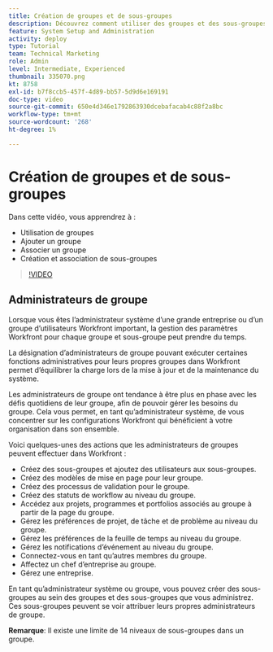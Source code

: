 ```yaml
---
title: Création de groupes et de sous-groupes
description: Découvrez comment utiliser des groupes et des sous-groupes pour l’organisation des utilisateurs et les autorisations de travail. Découvrez comment créer un groupe et des sous-groupes.
feature: System Setup and Administration
activity: deploy
type: Tutorial
team: Technical Marketing
role: Admin
level: Intermediate, Experienced
thumbnail: 335070.png
kt: 8758
exl-id: b7f8ccb5-457f-4d89-bb57-5d9d6e169191
doc-type: video
source-git-commit: 650e4d346e1792863930dcebafacab4c88f2a8bc
workflow-type: tm+mt
source-wordcount: '268'
ht-degree: 1%

---
```


# Création de groupes et de sous-groupes

Dans cette vidéo, vous apprendrez à :

* Utilisation de groupes
* Ajouter un groupe
* Associer un groupe
* Création et association de sous-groupes

>[!VIDEO](https://video.tv.adobe.com/v/335070/?quality=12&learn=on)

## Administrateurs de groupe

Lorsque vous êtes l’administrateur système d’une grande entreprise ou d’un groupe d’utilisateurs Workfront important, la gestion des paramètres Workfront pour chaque groupe et sous-groupe peut prendre du temps.

La désignation d’administrateurs de groupe pouvant exécuter certaines fonctions administratives pour leurs propres groupes dans Workfront permet d’équilibrer la charge lors de la mise à jour et de la maintenance du système.

Les administrateurs de groupe ont tendance à être plus en phase avec les défis quotidiens de leur groupe, afin de pouvoir gérer les besoins du groupe. Cela vous permet, en tant qu’administrateur système, de vous concentrer sur les configurations Workfront qui bénéficient à votre organisation dans son ensemble.

Voici quelques-unes des actions que les administrateurs de groupes peuvent effectuer dans Workfront :

* Créez des sous-groupes et ajoutez des utilisateurs aux sous-groupes.
* Créez des modèles de mise en page pour leur groupe.
* Créez des processus de validation pour le groupe.
* Créez des statuts de workflow au niveau du groupe.
* Accédez aux projets, programmes et portfolios associés au groupe à partir de la page du groupe.
* Gérez les préférences de projet, de tâche et de problème au niveau du groupe.
* Gérez les préférences de la feuille de temps au niveau du groupe.
* Gérez les notifications d’événement au niveau du groupe.
* Connectez-vous en tant qu’autres membres du groupe.
* Affectez un chef d’entreprise au groupe.
* Gérez une entreprise.

En tant qu’administrateur système ou groupe, vous pouvez créer des sous-groupes au sein des groupes et des sous-groupes que vous administrez. Ces sous-groupes peuvent se voir attribuer leurs propres administrateurs de groupe.

**Remarque**: Il existe une limite de 14 niveaux de sous-groupes dans un groupe.
